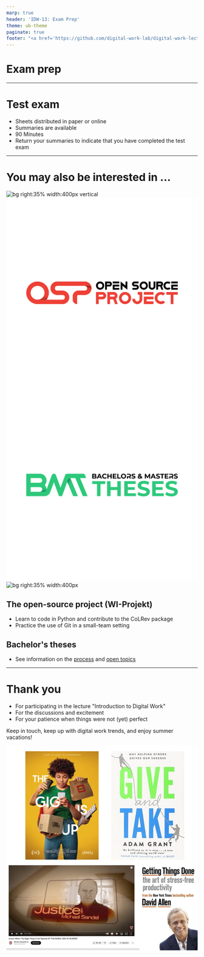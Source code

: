 ```yaml
---
marp: true
header: 'IDW-13: Exam Prep'
theme: ub-theme
paginate: true
footer: "<a href='https://github.com/digital-work-lab/digital-work-lecture/edit/main/slides/13-exam-prep.md' target='_blank'>⚙️</a>"
---
```


<!-- _class: lead -->

# Exam prep

---

# Test exam

- Sheets distributed in paper or online
- Summaries are available
- 90 Minutes
- Return your summaries to indicate that you have completed the test exam

---

# You may also be interested in ...

![bg right:35% width:400px vertical](../assets/images/logo)
![bg right:35% width:400px vertical](../assets/images/logo-project.png)
![bg right:35% width:400px](../assets/images/logo-theses.png)
![bg right:35% width:400px](../assets/images/logo)

## The open-source project (WI-Projekt)

- Learn to code in Python and contribute to the CoLRev package
- Practice the use of Git in a small-team setting

## Bachelor's theses

- See information on the [process](https://digital-work-lab.github.io/theses/) and [open topics](https://digital-work-lab.github.io/theses/docs/topics.html)

---

# Thank you

- For participating in the lecture "Introduction to Digital Work"
- For the discussions and excitement
- For your patience when things were not (yet) perfect

Keep in touch, keep up with digital work trends, and enjoy summer vacations!

![bg right:50% width:400px](../material/ressources.PNG)

<!-- 
Recap / typical exam questions

Mentimeter: welche methoden/inhalte haben dich am meisten interessiert? welche sind für deine berufliche Zukunft am hilfreichsten?

Explicitly formulate expectations for the exam:

- understand git status /areas
- do: operations in status areas
- do: create version trees
 -->